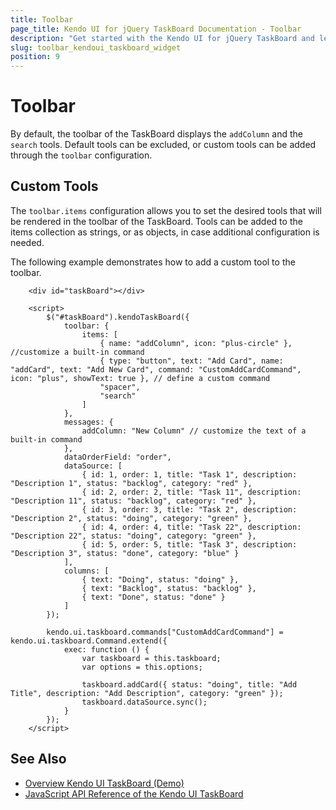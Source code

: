 ```yaml
---
title: Toolbar
page_title: Kendo UI for jQuery TaskBoard Documentation - Toolbar
description: "Get started with the Kendo UI for jQuery TaskBoard and learn how to configure its toolbar."
slug: toolbar_kendoui_taskboard_widget
position: 9
---
```


# Toolbar

By default, the toolbar of the TaskBoard displays the `addColumn` and the `search` tools. Default tools can be excluded, or custom tools can be added through the `toolbar` configuration. 

## Custom Tools

The `toolbar.items` configuration allows you to set the desired tools that will be rendered in the toolbar of the TaskBoard. Tools can be added to the items collection as strings, or as objects, in case additional configuration is needed.

The following example demonstrates how to add a custom tool to the toolbar.

```dojo
    <div id="taskBoard"></div>

    <script>
        $("#taskBoard").kendoTaskBoard({
            toolbar: {
                items: [
                    { name: "addColumn", icon: "plus-circle" }, //customize a built-in command
                    { type: "button", text: "Add Card", name: "addCard", text: "Add New Card", command: "CustomAddCardCommand", icon: "plus", showText: true }, // define a custom command
                    "spacer",
                    "search"
                ]
            },
            messages: {
                addColumn: "New Column" // customize the text of a built-in command
            },
            dataOrderField: "order",
            dataSource: [
                { id: 1, order: 1, title: "Task 1", description: "Description 1", status: "backlog", category: "red" },
                { id: 2, order: 2, title: "Task 11", description: "Description 11", status: "backlog", category: "red" },
                { id: 3, order: 3, title: "Task 2", description: "Description 2", status: "doing", category: "green" },
                { id: 4, order: 4, title: "Task 22", description: "Description 22", status: "doing", category: "green" },
                { id: 5, order: 5, title: "Task 3", description: "Description 3", status: "done", category: "blue" }
            ],
            columns: [
                { text: "Doing", status: "doing" },
                { text: "Backlog", status: "backlog" },
                { text: "Done", status: "done" }
            ]
        });

        kendo.ui.taskboard.commands["CustomAddCardCommand"] = kendo.ui.taskboard.Command.extend({
            exec: function () {
                var taskboard = this.taskboard;
                var options = this.options;
                
                taskboard.addCard({ status: "doing", title: "Add Title", description: "Add Description", category: "green" });
                taskboard.dataSource.sync();
            } 
        });
    </script>
```

## See Also

* [Overview Kendo UI TaskBoard (Demo)](https://demos.telerik.com/kendo-ui/taskboard/index)
* [JavaScript API Reference of the Kendo UI TaskBoard](/api/javascript/ui/taskboard)
